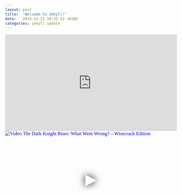 ```yaml
---
layout: post
title:  "Welcome to Jekyll!"
date:   2019-12-23 19:35:33 +0100
categories: jekyll update
---
```


<iframe width="560" height="315" src="https://www.youtube.com/embed/dQw4w9WgXcQ" frameborder="0" allow="accelerometer; autoplay; encrypted-media; gyroscope; picture-in-picture" allowfullscreen></iframe>

<iframe
  width="560"
  height="315"
  src="https://www.youtube.com/embed/dQw4w9WgXcQ"
  srcdoc="<style>*{padding:0;margin:0;overflow:hidden}html,body{height:100%}img,span{position:absolute;width:100%;top:0;bottom:0;margin:auto}span{height:1.5em;text-align:center;font:48px/1.5 sans-serif;color:white;text-shadow:0 0 0.5em black}</style><a href=https://www.youtube.com/embed/dQw4w9WgXcQ?autoplay=1><img src=https://img.youtube.com/vi/dQw4w9WgXcQ/hqdefault.jpg alt='Video The Dark Knight Rises: What Went Wrong? – Wisecrack Edition'><span>▶</span></a>"
  frameborder="0"
  allow="accelerometer; autoplay; encrypted-media; gyroscope; picture-in-picture"
  allowfullscreen
  title="The Dark Knight Rises: What Went Wrong? – Wisecrack Edition"
></iframe>